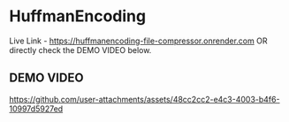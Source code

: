 # HuffmanEncoding
Live Link - https://huffmanencoding-file-compressor.onrender.com  OR  directly check the DEMO VIDEO below.

## DEMO VIDEO
https://github.com/user-attachments/assets/48cc2cc2-e4c3-4003-b4f6-10997d5927ed

